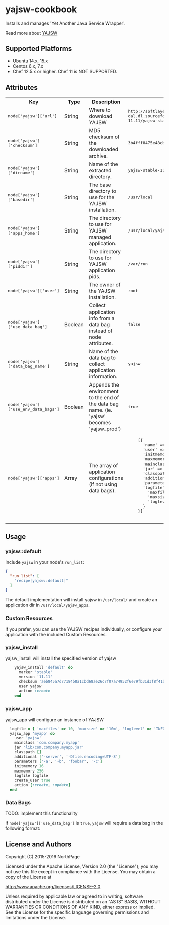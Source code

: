 # yajsw-cookbook

Installs and manages 'Yet Another Java Service Wrapper'.

Read more about [YAJSW](http://yajsw.sourceforge.net/)

## Supported Platforms

* Ubuntu 14.x, 15.x
* Centos 6.x, 7.x
* Chef 12.5.x or higher. Chef 11 is NOT SUPPORTED.

## Attributes

<table>
  <tr>
    <th>Key</th>
    <th>Type</th>
    <th>Description</th>
    <th>Default</th>
  </tr>
  <tr>
    <td><tt>node['yajsw']['url']</tt></td>
    <td>String</td>
    <td>Where to download YAJSW</td>
    <td><tt>http://softlayer-dal.dl.sourceforge.net/project/yajsw/yajsw/yajsw-stable-11.11/yajsw-stable-11.11.zip</tt></td>
  </tr>
  <tr>
    <td><tt>node['yajsw']['checksum']</tt></td>
    <td>String</td>
    <td>MD5 checksum of the downloaded archive.</td>
    <td><tt>3b4fff8475e48cb001c38a42c27c953b</tt></td>
  </tr>
    <tr>
      <td><tt>node['yajsw']['dirname']</tt></td>
      <td>String</td>
      <td>Name of the extracted directory.</td>
      <td><tt>yajsw-stable-11.11</tt></td>
    </tr>
  <tr>
    <td><tt>node['yajsw']['basedir']</tt></td>
    <td>String</td>
    <td>The base directory to use for the YAJSW installation.</td>
    <td><tt>/usr/local</tt></td>
  </tr>
  <tr>
    <td><tt>node['yajsw']['apps_home']</tt></td>
    <td>String</td>
    <td>The directory to use for YAJSW managed application.</td>
    <td><tt>/usr/local/yajsw_apps</tt></td>
  </tr>
  <tr>
    <td><tt>node['yajsw']['piddir']</tt></td>
    <td>String</td>
    <td>The directory to use for YAJSW application pids.</td>
    <td><tt>/var/run</tt></td>
  </tr>
  <tr>
    <td><tt>node['yajsw']['user']</tt></td>
    <td>String</td>
    <td>The owner of the YAJSW installation.</td>
    <td><tt>root</tt></td>
  </tr>
  <tr>
    <td><tt>node['yajsw']['use_data_bag']</tt></td>
    <td>Boolean</td>
    <td>Collect application info from a data bag instead of node attributes.</td>
    <td><tt>false</tt></td>
  </tr>
   <tr>
     <td><tt>node['yajsw']['data_bag_name']</tt></td>
     <td>String</td>
     <td>Name of the data bag to collect application information.</td>
     <td><tt>yajsw</tt></td>
   </tr>
   <tr>
     <td><tt>node['yajsw']['use_env_data_bags']</tt></td>
     <td>Boolean</td>
     <td>Appends the environment to the end of the data bag name. (ie.  'yajsw' becomes 'yajsw_prod')</td>
     <td><tt>true</tt></td>
   </tr>
    <tr>
      <td><tt>node['yajsw']['apps']</tt></td>
      <td>Array</td>
      <td>The array of application configurations (if not using data bags).</td>
      <td><pre>
    [{
      'name' => 'myapp',
      'user' => 'yajsw',
      'initmemory' => 64,
      'maxmemory' => 256,
      'mainclass' => 'com.company.myapp',
      'jar' => 'lib/com.company.myapp.jar',
      'classpath' => [],
      'additional' => ['-server', '-Dfile.encoding=UTF-8'],
      'parameters' => ['-a', '-b', 'foobar', '-c'],
      'logfile' => {
        'maxfiles' => 10,
        'maxsize' => '10m',
        'loglevel' => 'INFO'
      }
    }]
      </pre></td>
    </tr>
</table>

## Usage

### yajsw::default

Include `yajsw` in your node's `run_list`:

```json
{
  "run_list": [
    "recipe[yajsw::default]"
  ]
}
```

The default implementation will install yajsw in `/usr/local/` and create an application dir in `/usr/local/yajsw_apps`.


### Custom Resources

If you prefer, you can use the YAJSW recipes individually, or configure your application with the included Custom Resources.

### yajsw_install

yajsw_install will install the specified version of yajsw

```ruby
    yajsw_install 'default' do
      marker 'stable'
      version '11.11'
      checksum 'aeb845a7d77184b8a1cbd68ae26c7f07a74952f6e79fb31d3f8f41ba52c4c872'
      user yajsw
      action :create
    end
```

### yajsw_app

yajsw_app will configure an instance of YAJSW

```ruby
  logfile = { 'maxfiles' => 10, 'maxsize' => '10m', 'loglevel' => 'INFO' }
  yajsw_app 'myapp' do
    user 'yajsw'
    mainclass 'com.company.myapp'
    jar 'lib/com.company.myapp.jar'
    classpath []
    additional ['-server', '-Dfile.encoding=UTF-8']
    parameters ['-a', '-b', 'foobar', '-c']
    initmemory 16
    maxmemory 256
    logfile logfile
    create_user true
    action [:create, :update]
  end
```

### Data Bags

TODO: implement this functionality

If `node['yajsw']['use_data_bag']` is `true`,  `yajsw` will require a data bag in the following format:

## License and Authors

Copyright (C) 2015-2016 NorthPage

Licensed under the Apache License, Version 2.0 (the "License");
you may not use this file except in compliance with the License.
You may obtain a copy of the License at

   http://www.apache.org/licenses/LICENSE-2.0

Unless required by applicable law or agreed to in writing, software
distributed under the License is distributed on an "AS IS" BASIS,
WITHOUT WARRANTIES OR CONDITIONS OF ANY KIND, either express or implied.
See the License for the specific language governing permissions and
limitations under the License.
